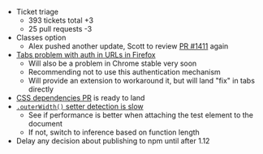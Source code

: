 * Ticket triage
  * 393 tickets total +3
  * 25 pull requests -3
* Classes option
  * Alex pushed another update, Scott to review [PR #1411](https://github.com/jquery/jquery-ui/pull/1411) again
* [Tabs problem with auth in URLs in Firefox](http://bugs.jqueryui.com/ticket/11223)
  * Will also be a problem in Chrome stable very soon
  * Recommending not to use this authentication mechanism
  * Will provide an extension to workaround it, but will land "fix" in tabs directly
* [CSS dependencies PR](https://github.com/jquery/jquery-ui/pull/1440) is ready to land
* [`.outerWidth()` setter detection is slow](http://bugs.jqueryui.com/ticket/11197)
  * See if performance is better when attaching the test element to the document
  * If not, switch to inference based on function length
* Delay any decision about publishing to npm until after 1.12
